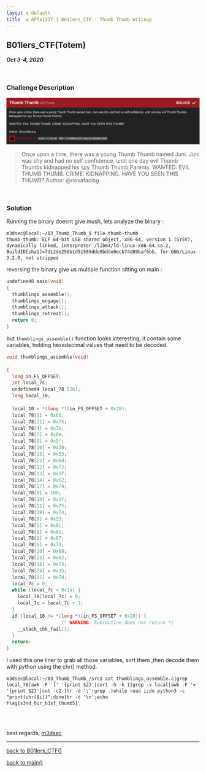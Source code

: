 ```yaml
---
layout : default
title  : APTx1337 | B01lers_CTF - Thumb Thumb Writeup
---
```


## B01lers_CTF(Totem)

_**Oct 3-4, 2020**_

<br>


<h3 id="Challenge Description">Challenge Description</h3>

![Banner](../../../assets/images/b01lers_ctf/Thumb_Thumb_banner.png "Banner")

> Once upon a time, there was a young Thumb Thumb named Juni. Juni was shy and had no self confidence, until one day evil Thumb Thumbs kidnapped his spy Thumb Thumb Parents.
> WANTED: EVIL THUMB THUMB. CRIME: KIDNAPPING. HAVE YOU SEEN THIS THUMB?
> Author: @novafacing

<br>

<h3 id="Solution">Solution</h3>

Running the binary doesnt give mush, lets analyze the binary :

```
m3dsec@local:~/03_Thumb_Thumb_$ file thumb-thumb 
thumb-thumb: ELF 64-bit LSB shared object, x86-64, version 1 (SYSV), dynamically linked, interpreter /lib64/ld-linux-x86-64.so.2, BuildID[sha1]=7d12de256b1d51589dde8bdde0ecb74d89baf6bb, for GNU/Linux 3.2.0, not stripped
```

reversing the binary give us multiple function sitting on main :

```c
undefined8 main(void)
{
  thumblings_assemble();
  thumblings_engage();
  thumblings_attack();
  thumblings_retreat();
  return 0;
}
```

but `thumblings_assemble()` function looks interesting, it contain some variables, holding hexadecimal values that need to be decoded.
```c
void thumblings_assemble(void)

{
  long in_FS_OFFSET;
  int local_7c;
  undefined4 local_78 [26];
  long local_10;
  
  local_10 = *(long *)(in_FS_OFFSET + 0x28);
  local_78[0] = 0x66;
  local_78[21] = 0x75;
  local_78[4] = 0x7b;
  local_78[7] = 0x6e;
  local_78[9] = 0x5f;
  local_78[10] = 0x30;
  local_78[15] = 0x33;
  local_78[22] = 0x6d;
  local_78[12] = 0x72;
  local_78[13] = 0x5f;
  local_78[14] = 0x62;
  local_78[17] = 0x74;
  local_78[8] = 100;
  local_78[18] = 0x5f;
  local_78[11] = 0x75;
  local_78[19] = 0x74;
  local_78[6] = 0x33;
  local_78[1] = 0x6c;
  local_78[2] = 0x61;
  local_78[3] = 0x67;
  local_78[5] = 0x73;
  local_78[20] = 0x68;
  local_78[23] = 0x62;
  local_78[16] = 0x73;
  local_78[24] = 0x35;
  local_78[25] = 0x7d;
  local_7c = 0;
  while (local_7c < 0x1a) {
    local_78[local_7c] = 0;
    local_7c = local_7c + 1;
  }
  if (local_10 != *(long *)(in_FS_OFFSET + 0x28)) {
                    /* WARNING: Subroutine does not return */
    __stack_chk_fail();
  }
  return;
}
```

I used this one liner to grab all those variables, sort them ,then decode them with python using the chr() method.

```
m3dsec@local:~/03_Thumb_Thumb_/src$ cat thumblings_assemble.c|grep local_78|awk -F '[' '{print $2}'|sort -h -k 1|grep -v local|awk -F '=' '{print $2}'|cut -c2-|tr -d ';'|grep .|while read i;do python3 -c "print(chr($i))";done|tr -d '\n';echo
flag{s3nd_0ur_b3st_thumb5}
```

<br>
<br>

best regards, [m3dsec](https://github.com/m3dsec)

--------------

[back to B01lers_CTF()](../../ctf/b01lers.md)

[back to main()](../../../index.md)

